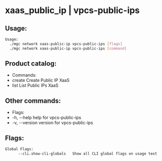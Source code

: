 # xaas_public_ip | vpcs-public-ips

## Usage:
```bash
Usage:
  ./mgc network xaas-public-ip vpcs-public-ips [flags]
  ./mgc network xaas-public-ip vpcs-public-ips [command]
```

## Product catalog:
- Commands:
- create      Create Public IP XaaS
- list        List Public IPs XaaS

## Other commands:
- Flags:
- -h, --help      help for vpcs-public-ips
- -v, --version   version for vpcs-public-ips

## Flags:
```bash
Global Flags:
      --cli.show-cli-globals   Show all CLI global flags on usage text
```

